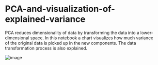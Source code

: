 # PCA-and-visualization-of-explained-variance
PCA reduces dimensionality of data by transforming the data into a lower-dimensional space. In this notebook a chart visualizes how much variance of the original data is picked up in the new components. The data transformation process is also explained.

![image](https://github.com/hanfei1986/PCA-and-visualization-of-explained-variance/assets/59255164/94f225fc-a55e-49d9-bc18-bcf2b6c9e1b2)
